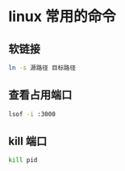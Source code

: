 # linux 常用的命令

## 软链接

```bash
ln -s 源路径 目标路径
```

## 查看占用端口

```bash
lsof -i :3000
```

## kill 端口

```bash
kill pid
```
